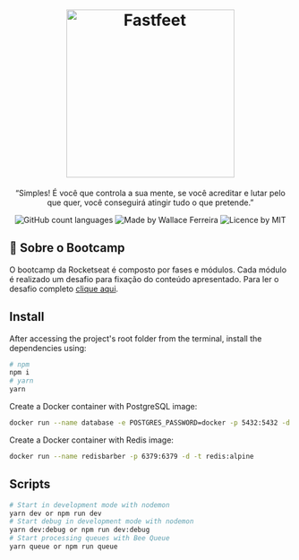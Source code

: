 <h1 align="center">
  <img alt="Fastfeet" title="Fastfeet" src="https://user-images.githubusercontent.com/53301430/73714014-4579ea80-46ee-11ea-9c34-da7069b1265c.png" width="300px" />
</h1>

<p align="center">“Simples! É você que controla a sua mente, se você acreditar e lutar pelo que quer, você conseguirá atingir tudo o que pretende.”</blockquote>

<p align="center">
  <img alt="GitHub count languages" src="https://img.shields.io/badge/languages-3-brightgreen" />
  <img alt="Made by Wallace Ferreira" src="https://img.shields.io/badge/made%20by-Wallace%20Ferreira-green" />
  <img alt="Licence by MIT" src="https://img.shields.io/badge/license-MIT-green" />
</p>

## :rocket: Sobre o Bootcamp
O bootcamp da Rocketseat é composto por fases e módulos. Cada módulo é realizado um desafio para fixação do conteúdo apresentado. Para 
ler o desafio completo [clique aqui](https://github.com/Rocketseat/bootcamp-gostack-desafio-03).

## Install
After accessing the project's root folder from the terminal, install the dependencies using: 
```sh
# npm
npm i
# yarn
yarn
```
Create a Docker container with PostgreSQL image:
```sh
docker run --name database -e POSTGRES_PASSWORD=docker -p 5432:5432 -d postgres
```
Create a Docker container with Redis image:
```sh
docker run --name redisbarber -p 6379:6379 -d -t redis:alpine
```

## Scripts
```sh
# Start in development mode with nodemon
yarn dev or npm run dev
# Start debug in development mode with nodemon
yarn dev:debug or npm run dev:debug
# Start processing queues with Bee Queue
yarn queue or npm run queue
```

